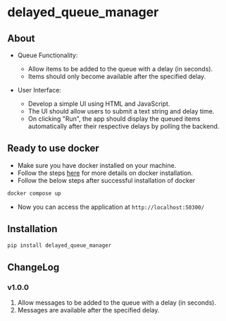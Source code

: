# delayed_queue_manager

## About

- Queue Functionality:

  - Allow items to be added to the queue with a delay (in seconds).
  - Items should only become available after the specified delay.

- User Interface:
  - Develop a simple UI using HTML and JavaScript.
  - The UI should allow users to submit a text string and delay time.
  - On clicking "Run", the app should display the queued items automatically after their respective delays by polling
    the backend.

## Ready to use docker

- Make sure you have docker installed on your machine.
- Follow the steps [here](https://docs.docker.com/engine/install/) for more details on docker installation.
- Follow the below steps after successful installation of docker

```sh
docker compose up
```

- Now you can access the application at `http://localhost:50300/`

## Installation

```sh
pip install delayed_queue_manager
```

## ChangeLog

### v1.0.0

1. Allow messages to be added to the queue with a delay (in seconds).
2. Messages are available after the specified delay.
